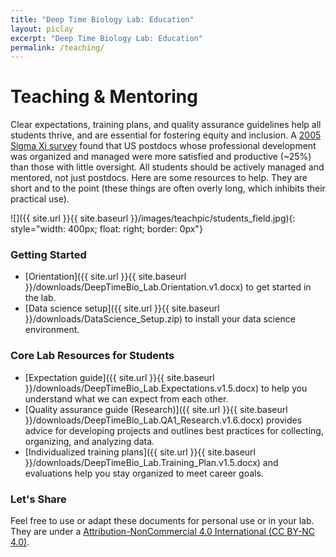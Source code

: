 ```yaml
---
title: "Deep Time Biology Lab: Education"
layout: piclay
excerpt: "Deep Time Biology Lab: Education"
permalink: /teaching/
---
```


# Teaching & Mentoring
Clear expectations, training plans, and quality assurance guidelines help all students thrive, and are essential for fostering equity and inclusion. A [2005 Sigma Xi survey](https://www.sigmaxi.org/docs/default-source/Publications-Documents/postdoc-survey-highlights.pdf?sfvrsn=2) found that US postdocs whose professional development was organized and managed were more satisfied and productive (~25%) than those with little oversight. All students should be actively managed and mentored, not just postdocs. Here are some resources to help. They are short and to the point (these things are often overly long, which inhibits their practical use).

![]({{ site.url }}{{ site.baseurl }}/images/teachpic/students_field.jpg){: style="width: 400px; float: right; border: 0px"}
### Getting Started
- [Orientation]({{ site.url }}{{ site.baseurl }}/downloads/DeepTimeBio_Lab.Orientation.v1.docx) to get started in the lab.
- [Data science setup]({{ site.url }}{{ site.baseurl }}/downloads/DataScience_Setup.zip) to install your data science environment.

### Core Lab Resources for Students
- [Expectation guide]({{ site.url }}{{ site.baseurl }}/downloads/DeepTimeBio_Lab.Expectations.v1.5.docx) to help you understand what we can expect from each other.
- [Quality assurance guide (Research)]({{ site.url }}{{ site.baseurl }}/downloads/DeepTimeBio_Lab.QA1_Research.v1.6.docx) provides advice for developing projects and outlines best practices for collecting, organizing, and analyzing data.
- [Individualized training plans]({{ site.url }}{{ site.baseurl }}/downloads/DeepTimeBio_Lab.Training_Plan.v1.5.docx) and evaluations help you stay organized to meet career goals.

### Let's Share
Feel free to use or adapt these documents for personal use or in your lab. They are under a [Attribution-NonCommercial 4.0 International (CC BY-NC 4.0)](https://creativecommons.org/licenses/by-nc/4.0/).


